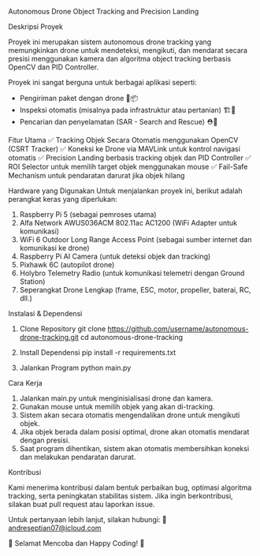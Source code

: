 Autonomous Drone Object Tracking and Precision Landing

Deskripsi Proyek

Proyek ini merupakan sistem autonomous drone tracking yang memungkinkan drone untuk mendeteksi, mengikuti, dan mendarat secara presisi menggunakan kamera dan algoritma object tracking berbasis OpenCV dan PID Controller.

Proyek ini sangat berguna untuk berbagai aplikasi seperti:

- Pengiriman paket dengan drone 🚁📦
- Inspeksi otomatis (misalnya pada infrastruktur atau pertanian) 🏗️🌿
- Pencarian dan penyelamatan (SAR - Search and Rescue) ⛑️🚨

Fitur Utama
✅ Tracking Objek Secara Otomatis menggunakan OpenCV (CSRT Tracker)
✅ Koneksi ke Drone via MAVLink untuk kontrol navigasi otomatis
✅ Precision Landing berbasis tracking objek dan PID Controller
✅ ROI Selector untuk memilih target objek menggunakan mouse
✅ Fail-Safe Mechanism untuk pendaratan darurat jika objek hilang

Hardware yang Digunakan
Untuk menjalankan proyek ini, berikut adalah perangkat keras yang diperlukan:
1. Raspberry Pi 5 (sebagai pemroses utama)
2. Alfa Network AWUS036ACM 802.11ac AC1200 (WiFi Adapter untuk komunikasi)
3. WiFi 6 Outdoor Long Range Access Point (sebagai sumber internet dan komunikasi ke drone)
5. Raspberry Pi AI Camera (untuk deteksi objek dan tracking)
6. Pixhawk 6C (autopilot drone)
7. Holybro Telemetry Radio (untuk komunikasi telemetri dengan Ground Station)
8. Seperangkat Drone Lengkap (frame, ESC, motor, propeller, baterai, RC, dll.)


Instalasi & Dependensi

1. Clone Repository
git clone https://github.com/username/autonomous-drone-tracking.git
cd autonomous-drone-tracking

2. Install Dependensi
pip install -r requirements.txt

3. Jalankan Program
python main.py


Cara Kerja
1. Jalankan main.py untuk menginisialisasi drone dan kamera.
2. Gunakan mouse untuk memilih objek yang akan di-tracking.
3. Sistem akan secara otomatis mengendalikan drone untuk mengikuti objek.
4. Jika objek berada dalam posisi optimal, drone akan otomatis mendarat dengan presisi.
5. Saat program dihentikan, sistem akan otomatis membersihkan koneksi dan melakukan pendaratan darurat.

Kontribusi

Kami menerima kontribusi dalam bentuk perbaikan bug, optimasi algoritma tracking, serta peningkatan stabilitas sistem. Jika ingin berkontribusi, silakan buat pull request atau laporkan issue.

Untuk pertanyaan lebih lanjut, silakan hubungi: 📧 andreseptian07@icloud.com

🚀 Selamat Mencoba dan Happy Coding! 🚀

